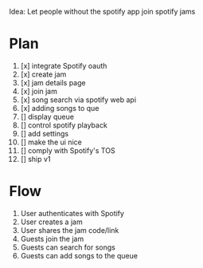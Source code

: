 Idea: Let people without the spotify app join spotify jams

# Plan
1. [x] integrate Spotify oauth
2. [x] create jam
3. [x] jam details page
4. [x] join jam
5. [x] song search via spotify web api
6. [x] adding songs to que
7. [] display queue
8. [] control spotify playback
9. [] add settings
10. [] make the ui nice
11. [] comply with Spotify's TOS
12. [] ship v1

# Flow
1. User authenticates with Spotify
2. User creates a jam
3. User shares the jam code/link
4. Guests join the jam
5. Guests can search for songs
6. Guests can add songs to the queue